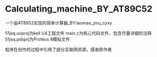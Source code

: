 # Calculating_machine_BY_AT89C52
一个由AT8952实现的简单计算器_BY:laomao_jmu_cyxy


51jsq.uvproj为keil U4工程文件
main.c为核心代码文件，包含尽量详细的注释
51jsq.pdsprj为Proteus 8模拟文件






程序在创作的过程中引用了部分互联网资源，感谢原作者
